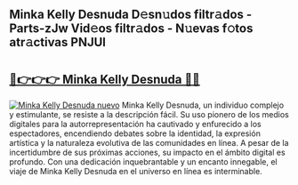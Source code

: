 ## Minka Kelly Desnuda D𝚎sn𝚞dos filtr𝚊dos - Parts-zJw Vid𝚎os filtr𝚊dos - N𝚞evas f𝚘tos atr𝚊ctivas PNJUl

# <h2><a href="http://mb4wvg.tromn.icu/?c=Minka+Kelly+Desnuda">🔗👉👉👉 Minka Kelly Desnuda 🔗🔗</a></h2>

[![Minka Kelly Desnuda nuevo](https://i.imgur.com/pEAQMta.gif)](http://mb4wvg.tromn.icu/?c=Minka+Kelly+Desnuda)
Minka Kelly Desnuda, un individuo complejo y estimulante, se resiste a la descripción fácil. Su uso pionero de los medios digitales para la autorrepresentación ha cautivado y enfurecido a los espectadores, encendiendo debates sobre la identidad, la expresión artística y la naturaleza evolutiva de las comunidades en línea. A pesar de la incertidumbre de sus próximas acciones, su impacto en el ámbito digital es profundo. Con una dedicación inquebrantable y un encanto innegable, el viaje de Minka Kelly Desnuda en el universo en línea es interminable.
